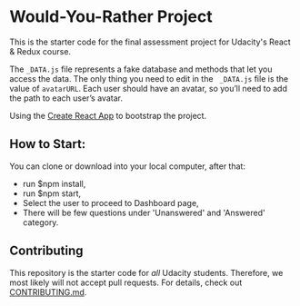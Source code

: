 # Would-You-Rather Project

This is the starter code for the final assessment project for Udacity's React & Redux course.

The `_DATA.js` file represents a fake database and methods that let you access the data. The only thing you need to edit in the ` _DATA.js` file is the value of `avatarURL`. Each user should have an avatar, so you’ll need to add the path to each user’s avatar.

Using the [Create React App](https://github.com/facebook/create-react-app) to bootstrap the project.

## How to Start:

You can clone or download into your local computer, after that:

* run $npm install,
* run $npm start,
* Select the user to proceed to Dashboard page,
* There will be few questions under 'Unanswered' and 'Answered' category.


## Contributing

This repository is the starter code for *all* Udacity students. Therefore, we most likely will not accept pull requests. For details, check out [CONTRIBUTING.md](https://github.com/udacity/reactnd-project-would-you-rather-starter/blob/master/CONTRIBUTING.md).
